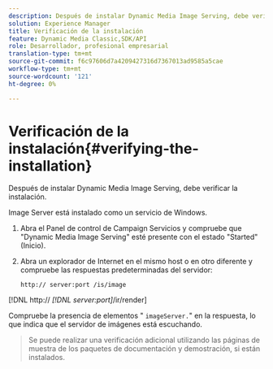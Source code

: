 ```yaml
---
description: Después de instalar Dynamic Media Image Serving, debe verificar la instalación.
solution: Experience Manager
title: Verificación de la instalación
feature: Dynamic Media Classic,SDK/API
role: Desarrollador, profesional empresarial
translation-type: tm+mt
source-git-commit: f6c97606d7a4209427316d7367013ad9585a5cae
workflow-type: tm+mt
source-wordcount: '121'
ht-degree: 0%

---
```



# Verificación de la instalación{#verifying-the-installation}

Después de instalar Dynamic Media Image Serving, debe verificar la instalación.

Image Server está instalado como un servicio de Windows.

1. Abra el Panel de control de Campaign Servicios y compruebe que &quot;Dynamic Media Image Serving&quot; esté presente con el estado &quot;Started&quot; (Inicio).
1. Abra un explorador de Internet en el mismo host o en otro diferente y compruebe las respuestas predeterminadas del servidor:

   `http:// server:port /is/image`

[!DNL http:// *[!DNL server:port]*/ir/render]

Compruebe la presencia de elementos &quot; `imageServer.`&quot; en la respuesta, lo que indica que el servidor de imágenes está escuchando.
>Se puede realizar una verificación adicional utilizando las páginas de muestra de los paquetes de documentación y demostración, si están instalados.

